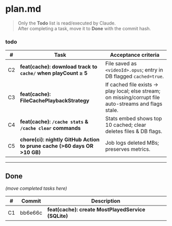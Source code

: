 # plan.md
> Only the **Todo** list is read/executed by Claude.  
> After completing a task, move it to **Done** with the commit hash.



### todo

| # | Task | Acceptance criteria |
|---|------|---------------------|
| C2 | **feat(cache): download track to `cache/` when playCount ≥ 5** | File saved as `<videoId>.opus`; entry in DB flagged `cached=true`. |
| C3 | **feat(cache): FileCachePlaybackStrategy** | If cached file exists → play local; else stream; on missing/corrupt file auto-streams and flags stale. |
| C4 | **feat(cache): `/cache stats` & `/cache clear` commands** | Stats embed shows top 10 cached; clear deletes files & DB flags. |
| C5 | **chore(ci): nightly GitHub Action to prune cache (>60 days OR >10 GB)** | Job logs deleted MBs; preserves metrics. |

---

## Done
*(move completed tasks here)*

| # | Commit | Description |
|---|--------|-------------|
| C1 | bb6e66c | **feat(cache): create MostPlayedService (SQLite)** |

